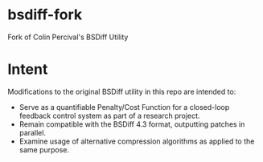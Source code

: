 # bsdiff-fork
Fork of Colin Percival's BSDiff Utility

# Intent
Modifications to the original BSDiff utility in this repo are intended to:
* Serve as a quantifiable Penalty/Cost Function for a closed-loop feedback control system as part of a research project.
* Remain compatible with the BSDiff 4.3 format, outputting patches in parallel.
* Examine usage of alternative compression algorithms as applied to the same purpose.
